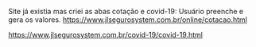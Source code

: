Site já existia mas criei as abas cotação e covid-19:
Usuário preenche e gera os valores.
https://www.jlsegurosystem.com.br/online/cotacao.html

https://www.jlsegurosystem.com.br/covid-19/covid-19.html

